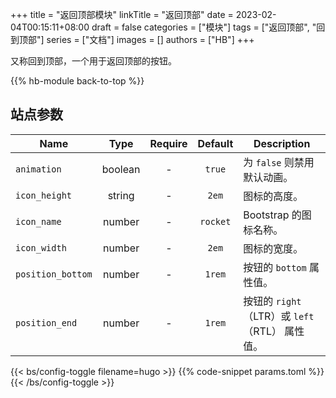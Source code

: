 +++
title = "返回顶部模块"
linkTitle = "返回顶部"
date = 2023-02-04T00:15:11+08:00
draft = false
categories = ["模块"]
tags = ["返回顶部", "回到顶部"]
series = ["文档"]
images = []
authors = ["HB"]
+++

又称回到顶部，一个用于返回顶部的按钮。

<!--more-->

{{% hb-module back-to-top %}}

## 站点参数

| Name              |  Type   | Require | Default  | Description                                    |
| ----------------- | :-----: | :-----: | :------: | ---------------------------------------------- |
| `animation`       | boolean |    -    |  `true`  | 为 `false` 则禁用默认动画。                    |
| `icon_height`     | string  |    -    |  `2em`   | 图标的高度。                                   |
| `icon_name`       | number  |    -    | `rocket` | Bootstrap 的图标名称。                         |
| `icon_width`      | number  |    -    |  `2em`   | 图标的宽度。                                   |
| `position_bottom` | number  |    -    |  `1rem`  | 按钮的 `bottom` 属性值。                       |
| `position_end`    | number  |    -    |  `1rem`  | 按钮的 `right`（LTR）或 `left`（RTL） 属性值。 |

{{< bs/config-toggle filename=hugo >}}
{{% code-snippet params.toml %}}
{{< /bs/config-toggle >}}

